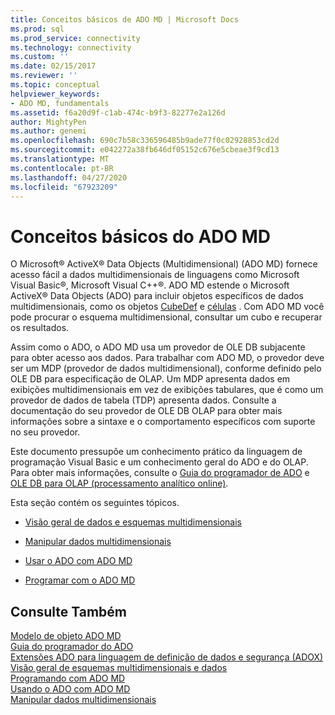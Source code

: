 ```yaml
---
title: Conceitos básicos de ADO MD | Microsoft Docs
ms.prod: sql
ms.prod_service: connectivity
ms.technology: connectivity
ms.custom: ''
ms.date: 02/15/2017
ms.reviewer: ''
ms.topic: conceptual
helpviewer_keywords:
- ADO MD, fundamentals
ms.assetid: f6a20d9f-c1ab-474c-b9f3-82277e2a126d
author: MightyPen
ms.author: genemi
ms.openlocfilehash: 690c7b58c336596485b9ade77f0c02928853cd2d
ms.sourcegitcommit: e042272a38fb646df05152c676e5cbeae3f9cd13
ms.translationtype: MT
ms.contentlocale: pt-BR
ms.lasthandoff: 04/27/2020
ms.locfileid: "67923209"
---
```

# <a name="ado-md-fundamentals"></a>Conceitos básicos do ADO MD
O Microsoft® ActiveX® Data Objects (Multidimensional) (ADO MD) fornece acesso fácil a dados multidimensionais de linguagens como Microsoft Visual Basic®, Microsoft Visual C++®. ADO MD estende o Microsoft ActiveX® Data Objects (ADO) para incluir objetos específicos de dados multidimensionais, como os objetos [CubeDef](../../../ado/reference/ado-md-api/cubedef-object-ado-md.md) e [células](../../../ado/reference/ado-md-api/cellset-object-ado-md.md) . Com ADO MD você pode procurar o esquema multidimensional, consultar um cubo e recuperar os resultados.  
  
 Assim como o ADO, o ADO MD usa um provedor de OLE DB subjacente para obter acesso aos dados. Para trabalhar com ADO MD, o provedor deve ser um MDP (provedor de dados multidimensional), conforme definido pelo OLE DB para especificação de OLAP. Um MDP apresenta dados em exibições multidimensionais em vez de exibições tabulares, que é como um provedor de dados de tabela (TDP) apresenta dados. Consulte a documentação do seu provedor de OLE DB OLAP para obter mais informações sobre a sintaxe e o comportamento específicos com suporte no seu provedor.  
  
 Este documento pressupõe um conhecimento prático da linguagem de programação Visual Basic e um conhecimento geral do ADO e do OLAP. Para obter mais informações, consulte o [Guia do programador de ADO](../../../ado/guide/ado-programmer-s-guide.md) e [OLE DB para OLAP (processamento analítico online)](https://msdn.microsoft.com/library/windows/desktop/ms717005.aspx).  
  
 Esta seção contém os seguintes tópicos.  
  
-   [Visão geral de dados e esquemas multidimensionais](../../../ado/guide/multidimensional/overview-of-multidimensional-schemas-and-data.md)  
  
-   [Manipular dados multidimensionais](../../../ado/guide/multidimensional/working-with-multidimensional-data.md)  
  
-   [Usar o ADO com ADO MD](../../../ado/guide/multidimensional/using-ado-with-ado-md.md)  
  
-   [Programar com o ADO MD](../../../ado/guide/multidimensional/programming-with-ado-md.md)  
  
## <a name="see-also"></a>Consulte Também  
 [Modelo de objeto ADO MD](../../../ado/reference/ado-md-api/ado-md-object-model.md)   
 [Guia do programador do ADO](../../../ado/guide/ado-programmer-s-guide.md)   
 [Extensões ADO para linguagem de definição de dados e segurança (ADOX)](../../../ado/guide/extensions/ado-extensions-for-data-definition-language-and-security-adox.md)   
 [Visão geral de esquemas multidimensionais e dados](../../../ado/guide/multidimensional/overview-of-multidimensional-schemas-and-data.md)   
 [Programando com ADO MD](../../../ado/guide/multidimensional/programming-with-ado-md.md)   
 [Usando o ADO com ADO MD](../../../ado/guide/multidimensional/using-ado-with-ado-md.md)   
 [Manipular dados multidimensionais](../../../ado/guide/multidimensional/working-with-multidimensional-data.md)
